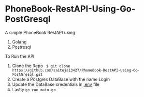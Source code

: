 # PhoneBook-RestAPI-Using-Go-PostGresql

A simple PhoneBook RestAPI using
1. Golang
2. Postresql

To Run the API 
1. Clone the Repo ``` $ git clone https://github.com/saiteja13427/PhoneBook-RestAPI-Using-Go-PostGresql.git```
2. Create a Postgres DataBase with the name Login
3. Update the DataBase credentials in [.env](https://github.com/saiteja13427/PhoneBook-RestAPI-Using-Go-PostGresql/blob/master/.env) file
4. Lastly ```go run main.go```

